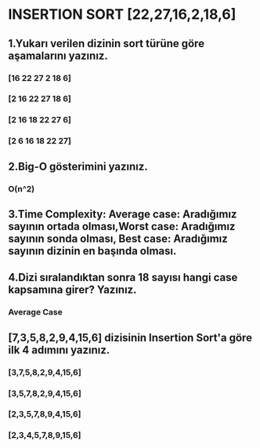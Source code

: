 # INSERTION SORT [22,27,16,2,18,6] 
## 1.Yukarı verilen dizinin sort türüne göre aşamalarını yazınız.
### [16 22 27 2 18 6]
### [2 16 22 27 18 6]
### [2 16 18 22 27 6]
### [2 6 16 18 22 27]

## 2.Big-O gösterimini yazınız.
### O(n^2)

## 3.Time Complexity: Average case: Aradığımız sayının ortada olması,Worst case: Aradığımız sayının sonda olması, Best case: Aradığımız sayının dizinin en başında olması.

## 4.Dizi sıralandıktan sonra 18 sayısı hangi case kapsamına girer? Yazınız.
### Average Case

## [7,3,5,8,2,9,4,15,6] dizisinin Insertion Sort'a göre ilk 4 adımını yazınız.
### [3,7,5,8,2,9,4,15,6]
### [3,5,7,8,2,9,4,15,6]
### [2,3,5,7,8,9,4,15,6]
### [2,3,4,5,7,8,9,15,6]


  